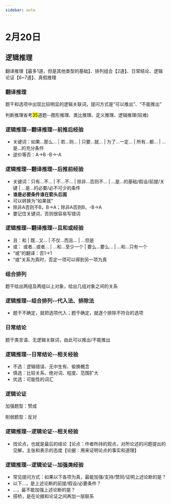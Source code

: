 ```yaml
---
sidebar: auto
---
```


# 2月20日

## 逻辑推理

翻译推理【最多1道，但是其他类型的基础】、排列组合【2道】、日常结论、逻辑论证【6~7道】、真假推理

### 翻译推理

题干和选项中出现比较明显的逻辑关联词，提问方式是“可以推出”、“不能推出”

判断推理省考<font style="background: yellow">35</font>道题--图形推理、类比推理、定义推理、逻辑推理(较难)

### 逻辑推理--翻译推理--前推后经验

- 关键词：如果...那么... | 若...则... | 只要...就... | 为了...一定... | 所有...都... | ...是...的充分条件
- 逆价等否：A→B -B→-A

### 逻辑推理--翻译推理--后推前经验

- 关键词：只有...不... | 不...不... | 除非...否则不... | ...是...的基础/假设/前提/关键 | ...是...的必要/必不可少的条件
- **谁是必要条件谁在箭头后面**
- 可以转换为“如果就”
- 除非A否则不B，B→A；除非A否则B，-B→A 
- 要记住关键词，否则很容易写错词

### 逻辑推理--翻译推理--且和或经验

- 且：和 | 既...又... | 不仅...而且... | ...但是
- 或： 或者...或者... | ...和...至少一个 | 要么...要么... | ...和...只有一个
- “或”的翻译：否1→1
- “或”关系为真时，否定一项可以得到另一项为真

### 组合排列

题干给出两组及两组以上对象，给出几组对象之间的关系

### 逻辑推理--组合排列--代入法、排除法

- 题干不确定，就把选项代入；题干确定，就逐个排除不符合的选项

### 日常结论

题干类言语、无逻辑关联词，由此可以推出/不能推出

### 逻辑推理--日常结论--相关经验

- 不选：逻辑错误、无中生有、偷换概念
- 慎选：比较关系、绝对词、程度、范围扩大
- 优选：可能性的词汇

### 逻辑论证

加强题型：赞成

削弱题型：反对

### 逻辑推理--逻辑论证--相关经验

- 找论点，也就是最后的结论【论点：作者所持的观点，对所论述的问题提出的见解，主张和表示的态度【论据：用来证明论点的事实和道理】

### 逻辑推理--逻辑论证--加强类经验

- 常见提问方式：如果以下各项为真，最能加强/支持/赞同/证明上述论断的是？
- 以下...，是上述论断的前提/假设/必要条件？
- ...，最不能加强上述论断的是？
- 搭桥，是在论据和论证之间再加一层联系